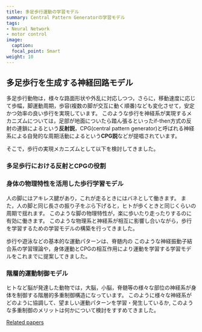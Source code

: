 ```yaml
---
title: 多足歩行運動の学習モデル
summary: Central Pattern Generatorの学習モデル
tags:
- Neural Network
- motor control
image:
  caption: 
  focal_point: Smart
weight: 10
---
```


## 多足歩行を生成する神経回路モデル

多足歩行動物は，様々な路面形状や外乱に対応しつつ，さらに，移動速度に応じて歩幅，脚運動周期，歩容(複数の脚が交互に動く順番)なども変化させて，安定かつ効率の良い歩行を実現しています。
このような歩行を神経系が実現するメカニズムについては，足部が地面についたら踏ん張るといったif-then方式の反射の連鎖によるという**反射説**，CPG(central pattern generator)と呼ばれる神経系による自発的な周期活動によるという**CPG説**などが提唱されています。

そこで，歩行の実現メカニズムとして以下を検討してきました。

### 多足歩行における反射とCPGの役割


### 身体の物理特性を活用した歩行学習モデル

人の脚にはアキレス腱があり，これが走るときにはバネとして働きます。
また，人の脚と同じ長さの振り子をぶら下げると，ヒトが歩くときと同じくらいの周期で揺れます。
このような脚の物理特性が，楽に歩いたり走ったりするのに有効に働きます。
このような物理系と神経系が相互に影響し合いながら，歩行を学習するための学習モデルの構築を行ってきました。



歩行や遊泳などの基本的な運動パターンは、脊髄内の
このような神経振動子結合系の学習理論や，身体運動とCPGの相互作用により運動を学習する学習モデルをこれまでに提案してきました。

### 階層的運動制御モデル

ヒトなど脳が発達した動物では，大脳，小脳，脊髄等の様々な部位の神経系が身体を制御する階層的多重制御構造になっています。
このように様々な神経系がどのように協調して、望ましい運動パターンを学習・発生しているか, このような多重制御のメリットは何かについて検討をすすめてきました。

[Related papers](../papers/#cpg)


